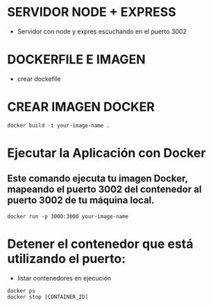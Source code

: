 # SERVIDOR NODE + EXPRESS
- Servidor con node y expres escuchando en el puerto 3002

# DOCKERFILE E IMAGEN
- crear dockefile

# CREAR IMAGEN DOCKER 

```
docker build -t your-image-name .

```

# Ejecutar la Aplicación con Docker
## Este comando ejecuta tu imagen Docker, mapeando el puerto 3002 del contenedor al puerto 3002 de tu máquina local.

```
docker run -p 3000:3000 your-image-name
```
# Detener el contenedor que está utilizando el puerto:

- listar contenedores en ejecución

```
docker ps
docker stop [CONTAINER_ID]
```